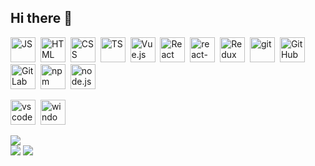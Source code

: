 ## Hi there 👋

<!--
**Alexandralexv/Alexandralexv** is a ✨ _special_ ✨ repository because its `README.md` (this file) appears on your GitHub profile.

Here are some ideas to get you started:

- 🔭 I’m currently working on ...
- 🌱 I’m currently learning ...
- 👯 I’m looking to collaborate on ...
- 🤔 I’m looking for help with ...
- 💬 Ask me about ...
- 📫 How to reach me: ...
- 😄 Pronouns: ...
- ⚡ Fun fact: ...
-->


<img src="https://cdn.jsdelivr.net/gh/devicons/devicon@latest/icons/javascript/javascript-original.svg" title="JS" width="40" height="40"/>&nbsp;
<img src="https://cdn.jsdelivr.net/gh/devicons/devicon@latest/icons/html5/html5-original.svg" title="HTML" width="40" height="40"/>&nbsp;
<img src="https://cdn.jsdelivr.net/gh/devicons/devicon@latest/icons/css3/css3-original.svg" title="CSS" width="40" height="40"/>&nbsp;
<img src="https://cdn.jsdelivr.net/gh/devicons/devicon@latest/icons/typescript/typescript-original.svg" title="TS" width="40" height="40"/>&nbsp; 
<img src="https://cdn.jsdelivr.net/gh/devicons/devicon@latest/icons/vuejs/vuejs-original.svg" title="Vue.js" width="40" height="40"/>&nbsp;
<img src="https://cdn.jsdelivr.net/gh/devicons/devicon@latest/icons/react/react-original.svg" title="React" width="40" height="40"/>&nbsp;
<img src="https://cdn.jsdelivr.net/gh/devicons/devicon@latest/icons/reactrouter/reactrouter-original.svg" title="react-router" width="40" height="40"/>&nbsp;
<img src="https://cdn.jsdelivr.net/gh/devicons/devicon@latest/icons/redux/redux-original.svg" title="Redux" width="40" height="40"/>&nbsp;
<img src="https://cdn.jsdelivr.net/gh/devicons/devicon@latest/icons/git/git-original.svg" title="git" width="40" height="40"/>&nbsp;
<img src="https://cdn.jsdelivr.net/gh/devicons/devicon@latest/icons/github/github-original.svg" title="GitHub" width="40" height="40"/>&nbsp;
<img src="https://cdn.jsdelivr.net/gh/devicons/devicon@latest/icons/gitlab/gitlab-original.svg" title="GitLab" width="40" height="40"/>&nbsp;
<img src="https://cdn.jsdelivr.net/gh/devicons/devicon@latest/icons/npm/npm-original-wordmark.svg" title="npm" width="40" height="40"/>&nbsp;
<img src="https://cdn.jsdelivr.net/gh/devicons/devicon@latest/icons/nodejs/nodejs-original.svg" title="node.js" width="40" height="40"/>&nbsp;

<img src="https://cdn.jsdelivr.net/gh/devicons/devicon@latest/icons/vscode/vscode-original.svg" title="vscode" width="40" height="40"/>&nbsp;
<img src="https://cdn.jsdelivr.net/gh/devicons/devicon@latest/icons/windows11/windows11-original.svg" title="windows 11" width="40" height="40"/>&nbsp;
          
![](http://github-profile-summary-cards.vercel.app/api/cards/profile-details?username=alexandralexv&theme=apprentice)          
![](http://github-profile-summary-cards.vercel.app/api/cards/most-commit-language?username=alexandralexv&theme=apprentice)
![](http://github-profile-summary-cards.vercel.app/api/cards/stats?username=alexandralexv&theme=apprentice)

          
          

          
          
          
          
          
          
          

          
          
          
